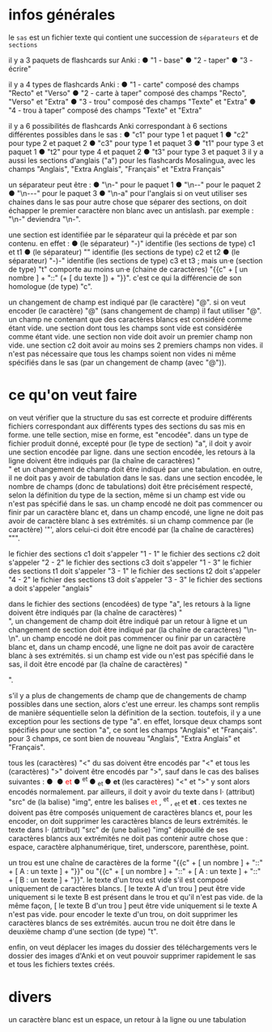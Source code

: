 # infos générales
le `sas` est un fichier texte qui contient une succession de `séparateurs` et de `sections`

il y a 3 paquets de flashcards sur Anki :
● "1 - base"
● "2 - taper"
● "3 - écrire"

il y a 4 types de flashcards Anki :
● "1 - carte" composé des champs "Recto" et "Verso"
● "2 - carte à taper" composé des champs "Recto", "Verso" et "Extra"
● "3 - trou" composé des champs "Texte" et "Extra"
● "4 - trou à taper" composé des champs "Texte" et "Extra"

il y a 6 possibilités de flashcards Anki correspondant à 6 sections différentes possibles dans le sas :
● "c1" pour type 1 et paquet 1
● "c2" pour type 2 et paquet 2
● "c3" pour type 1 et paquet 3
● "t1" pour type 3 et paquet 1
● "t2" pour type 4 et paquet 2
● "t3" pour type 3 et paquet 3
il y a aussi les sections d'anglais ("a") pour les flashcards Mosalingua, avec les champs "Anglais", "Extra Anglais", "Français" et "Extra Français"

un séparateur peut être :
● "\n-" pour le paquet 1
● "\n--" pour le paquet 2
● "\n---" pour le paquet 3
● "\n-a" pour l'anglais
si on veut utiliser ses chaines dans le sas pour autre chose que séparer des sections, on doit échapper le premier caractère non blanc avec un antislash. par exemple : "\n\-" deviendra "\n-".

une section est identifiée par le séparateur qui la précède et par son contenu. en effet :
● (le séparateur) "-)" identifie (les sections de type) c1 et t1
● (le séparateur) "" identifie (les sections de type) c2 et t2
● (le séparateur) "-)-" identifie (les sections de type) c3 et t3 ; mais un·e (section de type) "t" comporte au moins un·e (chaine de caractères) "{{c" + [ un nombre ] + "::" (+ [ du texte ]) + "}}". c'est ce qui la différencie de son homologue (de type) "c".

un changement de champ est indiqué par (le caractère) "@". si on veut encoder (le caractère) "@" (sans changement de champ) il faut utiliser "\@".
un champ ne contenant que des caractères blancs est considéré comme étant vide.
une section dont tous les champs sont vide est considérée comme étant vide.
une section non vide doit avoir un premier champ non vide.
une section c2 doit avoir au moins ses 2 premiers champs non vides.
il n'est pas nécessaire que tous les champs soient non vides ni même spécifiés dans le sas (par un changement de champ (avec "@")).

# ce qu'on veut faire
on veut vérifier que la structure du sas est correcte et produire différents fichiers correspondant aux différents types des sections du sas mis en forme. une telle section, mise en forme, est "encodée".
dans un type de fichier produit donné, excepté pour (le type de section) "a", il doit y avoir une section encodée par ligne. dans une section encodée, les retours à la ligne doivent être indiqués par (la chaîne de caractères) "<br />" et un changement de champ doit être indiqué par une tabulation. en outre, il ne doit pas y avoir de tabulation dans le sas.
dans une section encodée, le nombre de champs (donc de tabulations) doit être précisément respecté, selon la définition du type de la section, même si un champ est vide ou n'est pas spécifié dans le sas.
un champ encodé ne doit pas commencer ou finir par un caractère blanc et, dans un champ encodé, une ligne ne doit pas avoir de caractère blanc à ses extrémités.
si un champ commence par (le caractère) '"', alors celui-ci doit être encodé par (la chaîne de caractères) "&quot;".

le fichier des sections c1 doit s'appeler "1 - 1"
le fichier des sections c2 doit s'appeler "2 - 2"
le fichier des sections c3 doit s'appeler "1 - 3"
le fichier des sections t1 doit s'appeler "3 - 1"
le fichier des sections t2 doit s'appeler "4 - 2"
le fichier des sections t3 doit s'appeler "3 - 3"
le fichier des sections a doit s'appeler "anglais"

dans le fichier des sections (encodées) de type "a", les retours à la ligne doivent être indiqués par (la chaîne de caractères) "<br />", un changement de champ doit être indiqué par un retour à ligne et un changement de section doit être indiqué par (la chaîne de caractères) "\n-\n".
un champ encodé ne doit pas commencer ou finir par un caractère blanc et, dans un champ encodé, une ligne ne doit pas avoir de caractère blanc à ses extrémités. si un champ est vide ou n'est pas spécifié dans le sas, il doit être encodé par (la chaîne de caractères) "<p></p>".

s'il y a plus de changements de champ que de changements de champ possibles dans une section, alors c'est une erreur.
les champs sont remplis de manière séquentielle selon la définition de la section. toutefois, il y a une exception pour les sections de type "a". en effet, lorsque deux champs sont spécifiés pour une section "a", ce sont les champs "Anglais" et "Français". pour 3 champs, ce sont bien de nouveau "Anglais", "Extra Anglais" et "Français".

tous les (caractères) "<" du sas doivent être encodés par "&lt;" et tous les (caractères) ">" doivent être encodés par "&gt;", sauf dans le cas des balises suivantes :
● <img src="" />
● <span style="color:red;"> et </span>
● <sup> et </sup>
● <sub> et </sub>
● <b> et </b>
(les caractères) "<" et ">" y sont alors encodés normalement.
par ailleurs, il doit y avoir du texte dans l· (attribut) "src" de (la balise) "img", entre les balises <span style="color:red;"> et </span>, <sup> et </sup>, <sub> et </sub> et <b> et </b>. ces textes ne doivent pas être composés uniquement de caractères blancs et, pour les encoder, on doit supprimer les caractères blancs de leurs extrémités.
le texte dans l· (attribut) "src" de (une balise) "img" dépouillé de ses caractères blancs aux extrémités ne doit pas contenir autre chose que : espace, caractère alphanumérique, tiret, underscore, parenthèse, point.

un trou est une chaîne de caractères de la forme "{{c" + [ un nombre ] + "::" + [ A : un texte ] + "}}" ou "{{c" + [ un nombre ] + "::" + [ A : un texte ] + "::" + [ B : un texte ] + "}}".
le texte d'un trou est vide s'il est composé uniquement de caractères blancs.
[ le texte A d'un trou ] peut être vide uniquement si le texte B est présent dans le trou et qu'il n'est pas vide. de la même façon, [ le texte B d'un trou ] peut être vide uniquement si le texte A n'est pas vide.
pour encoder le texte d'un trou, on doit supprimer les caractères blancs de ses extrémités.
aucun trou ne doit être dans le deuxième champ d'une section (de type) "t".

enfin, on veut déplacer les images du dossier des téléchargements vers le dossier des images d'Anki et on veut pouvoir supprimer rapidement le sas et tous les fichiers textes créés.



# divers
un caractère blanc est un espace, un retour à la ligne ou une tabulation
